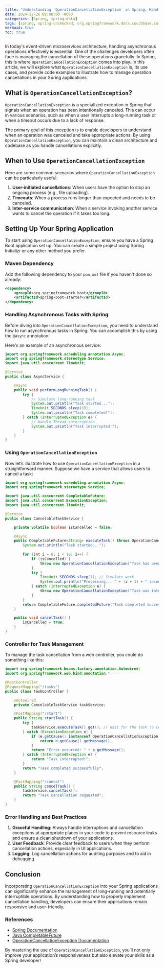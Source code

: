 ```yaml
---
title: "Understanding `OperationCancellationException` in Spring: Handling Cancellations Like a Pro"
date: 2024-12-26 09:00:00 -0000
categories: [Spring, spring-data]
tags: [spring, spring-unchecked, org.springframework.data.couchbase.core]
mermaid: true
toc: true
---
```



In today's event-driven microservices architecture, handling asynchronous operations effectively is essential. One of the challenges developers often face is managing the cancellation of these operations gracefully. In Spring, this is where `OperationCancellationException` comes into play. In this article, we will explore what `OperationCancellationException` is, its use cases, and provide code examples to illustrate how to manage operation cancellations in your Spring applications.

## What is `OperationCancellationException`?

`OperationCancellationException` is a specialized exception in Spring that signals when an operation has been intentionally canceled. This can occur in various scenarios, such as when a user interrupts a long-running task or when a timeout occurs due to a lack of response.

The primary goal of this exception is to enable developers to understand when an operation was canceled and take appropriate actions. By using `OperationCancellationException`, you can maintain a clean architecture and codebase as you handle cancellations explicitly.

## When to Use `OperationCancellationException`

Here are some common scenarios where `OperationCancellationException` can be particularly useful:

1. **User-initiated cancellations**: When users have the option to stop an ongoing process (e.g., file uploading).
2. **Timeouts**: When a process runs longer than expected and needs to be canceled.
3. **Inter-service communication**: When a service invoking another service wants to cancel the operation if it takes too long.

## Setting Up Your Spring Application

To start using `OperationCancellationException`, ensure you have a Spring Boot application set up. You can create a simple project using Spring Initializr or any other method you prefer.

### Maven Dependency

Add the following dependency to your `pom.xml` file if you haven't done so already:

```xml
<dependency>
    <groupId>org.springframework.boot</groupId>
    <artifactId>spring-boot-starter</artifactId>
</dependency>
```

### Handling Asynchronous Tasks with Spring

Before diving into `OperationCancellationException`, you need to understand how to run asynchronous tasks in Spring. You can accomplish this by using the `@Async` annotation.

Here's an example of an asynchronous service:

```java
import org.springframework.scheduling.annotation.Async;
import org.springframework.stereotype.Service;
import java.util.concurrent.TimeUnit;

@Service
public class AsyncService {

    @Async
    public void performLongRunningTask() {
        try {
            // Simulate long-running task
            System.out.println("Task started...");
            TimeUnit.SECONDS.sleep(10);
            System.out.println("Task completed!");
        } catch (InterruptedException e) {
            // Handle Thread interruption
            System.out.println("Task interrupted!");
        }
    }
}
```

### Using `OperationCancellationException`

Now let’s illustrate how to use `OperationCancellationException` in a straightforward manner. Suppose we have a service that allows users to cancel a task:

```java
import org.springframework.scheduling.annotation.Async;
import org.springframework.stereotype.Service;

import java.util.concurrent.CompletableFuture;
import java.util.concurrent.ExecutionException;
import java.util.concurrent.TimeUnit;

@Service
public class CancelableTaskService {

    private volatile boolean isCancelled = false;

    @Async
    public CompletableFuture<String> executeTask() throws OperationCancellationException {
        System.out.println("Task started...");
        
        for (int i = 0; i < 10; i++) {
            if (isCancelled) {
                throw new OperationCancellationException("Task has been canceled!");
            }
            try {
                TimeUnit.SECONDS.sleep(1); // Simulate work
                System.out.println("Processing... " + (i + 1) + " seconds");
            } catch (InterruptedException e) {
                throw new OperationCancellationException("Task was interrupted!", e);
            }
        }
        return CompletableFuture.completedFuture("Task completed successfully");
    }

    public void cancelTask() {
        isCancelled = true;
    }
}
```

### Controller for Task Management

To manage the task cancellation from a web controller, you could do something like this:

```java
import org.springframework.beans.factory.annotation.Autowired;
import org.springframework.web.bind.annotation.*;

@RestController
@RequestMapping("/tasks")
public class TaskController {

    @Autowired
    private CancelableTaskService taskService;

    @PostMapping("/start")
    public String startTask() {
        try {
            taskService.executeTask().get(); // Wait for the task to complete
        } catch (ExecutionException e) {
            if (e.getCause() instanceof OperationCancellationException) {
                return e.getCause().getMessage();
            }
            return "Error occurred: " + e.getMessage();
        } catch (InterruptedException e) {
            return "Task interrupted!";
        }
        return "Task completed successfully";
    }

    @PostMapping("/cancel")
    public String cancelTask() {
        taskService.cancelTask();
        return "Task cancellation requested";
    }
}
```

### Error Handling and Best Practices

1. **Graceful Handling**: Always handle interruptions and cancellation exceptions at appropriate places in your code to prevent resource leaks and ensure a clean shutdown of your applications.
2. **User Feedback**: Provide clear feedback to users when they perform cancellation actions, especially in UI applications.
3. **Logging**: Log cancellation actions for auditing purposes and to aid in debugging.

## Conclusion

Incorporating `OperationCancellationException` into your Spring applications can significantly enhance the management of long-running and potentially interruptible operations. By understanding how to properly implement cancellation handling, developers can ensure their applications remain responsive and user-friendly.

### References

- [Spring Documentation](https://docs.spring.io/spring-framework/docs/current/reference/html/integration.html#async)
- [Java CompletableFuture](https://docs.oracle.com/javase/8/docs/api/java/util/concurrent/CompletableFuture.html)
- [OperationCancellationException Documentation](https://docs.spring.io/spring-framework/docs/current/javadoc-api/org/springframework/integration/support/OperationCancellationException.html)

By mastering the use of `OperationCancellationException`, you’ll not only improve your application’s responsiveness but also elevate your skills as a Spring developer!